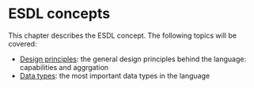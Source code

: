 # ESDL concepts

This chapter describes the ESDL concept. The following topics will be covered:

* [Design principles](design-principles.md): the general design principles behind the language: capabilities and aggrgation
* [Data types](data-types/): the most important data types in the language

 

